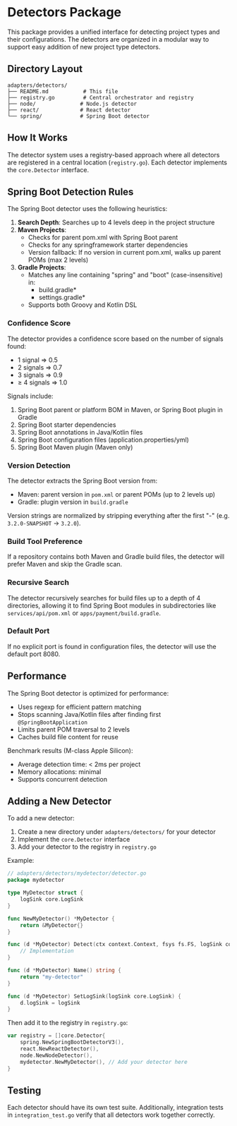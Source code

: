 # Detectors Package

This package provides a unified interface for detecting project types and their configurations. The detectors are organized in a modular way to support easy addition of new project type detectors.

## Directory Layout

```
adapters/detectors/
├── README.md           # This file
├── registry.go         # Central orchestrator and registry
├── node/              # Node.js detector
├── react/             # React detector
└── spring/            # Spring Boot detector
```

## How It Works

The detector system uses a registry-based approach where all detectors are registered in a central location (`registry.go`). Each detector implements the `core.Detector` interface.

## Spring Boot Detection Rules

The Spring Boot detector uses the following heuristics:

1. **Search Depth**: Searches up to 4 levels deep in the project structure
2. **Maven Projects**:
   - Checks for parent pom.xml with Spring Boot parent
   - Checks for any springframework starter dependencies
   - Version fallback: If no version in current pom.xml, walks up parent POMs (max 2 levels)
3. **Gradle Projects**:
   - Matches any line containing "spring" and "boot" (case-insensitive) in:
     - build.gradle*
     - settings.gradle*
   - Supports both Groovy and Kotlin DSL

### Confidence Score

The detector provides a confidence score based on the number of signals found:

- 1 signal ⇒ 0.5
- 2 signals ⇒ 0.7
- 3 signals ⇒ 0.9
- ≥ 4 signals ⇒ 1.0

Signals include:
1. Spring Boot parent or platform BOM in Maven, or Spring Boot plugin in Gradle
2. Spring Boot starter dependencies
3. Spring Boot annotations in Java/Kotlin files
4. Spring Boot configuration files (application.properties/yml)
5. Spring Boot Maven plugin (Maven only)

### Version Detection

The detector extracts the Spring Boot version from:
- Maven: parent version in `pom.xml` or parent POMs (up to 2 levels up)
- Gradle: plugin version in `build.gradle`

Version strings are normalized by stripping everything after the first "-" (e.g. `3.2.0-SNAPSHOT` → `3.2.0`).

### Build Tool Preference

If a repository contains both Maven and Gradle build files, the detector will prefer Maven and skip the Gradle scan.

### Recursive Search

The detector recursively searches for build files up to a depth of 4 directories, allowing it to find Spring Boot modules in subdirectories like `services/api/pom.xml` or `apps/payment/build.gradle`.

### Default Port

If no explicit port is found in configuration files, the detector will use the default port 8080.

## Performance

The Spring Boot detector is optimized for performance:
- Uses regexp for efficient pattern matching
- Stops scanning Java/Kotlin files after finding first `@SpringBootApplication`
- Limits parent POM traversal to 2 levels
- Caches build file content for reuse

Benchmark results (M-class Apple Silicon):
- Average detection time: < 2ms per project
- Memory allocations: minimal
- Supports concurrent detection

## Adding a New Detector

To add a new detector:

1. Create a new directory under `adapters/detectors/` for your detector
2. Implement the `core.Detector` interface
3. Add your detector to the registry in `registry.go`

Example:

```go
// adapters/detectors/mydetector/detector.go
package mydetector

type MyDetector struct {
    logSink core.LogSink
}

func NewMyDetector() *MyDetector {
    return &MyDetector{}
}

func (d *MyDetector) Detect(ctx context.Context, fsys fs.FS, logSink core.LogSink) (core.StackInfo, bool, error) {
    // Implementation
}

func (d *MyDetector) Name() string {
    return "my-detector"
}

func (d *MyDetector) SetLogSink(logSink core.LogSink) {
    d.logSink = logSink
}
```

Then add it to the registry in `registry.go`:

```go
var registry = []core.Detector{
    spring.NewSpringBootDetectorV3(),
    react.NewReactDetector(),
    node.NewNodeDetector(),
    mydetector.NewMyDetector(), // Add your detector here
}
```

## Testing

Each detector should have its own test suite. Additionally, integration tests in `integration_test.go` verify that all detectors work together correctly. 